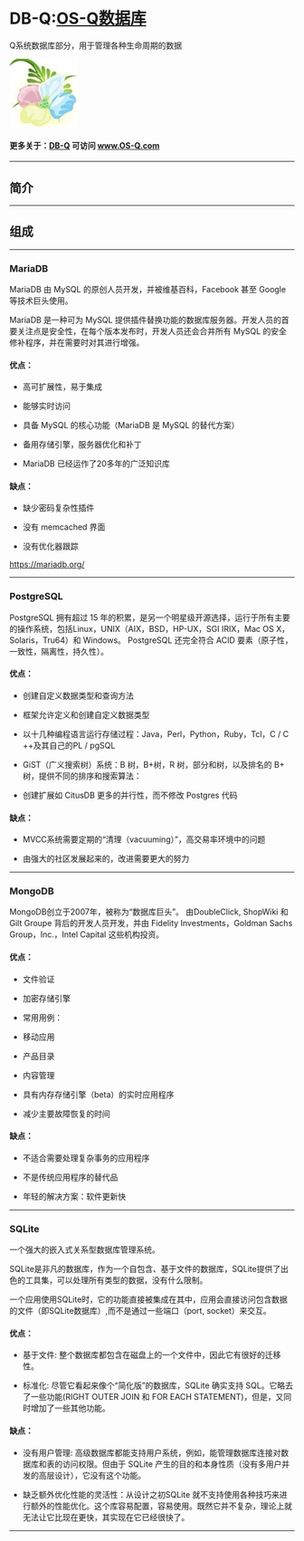 ﻿# DB-Q:[OS-Q数据库](https://github.com/OS-Q/DB-Q) 

Q系统数据库部分，用于管理各种生命周期的数据

[![sites](docs/os-q.png)](http://www.os-q.com)

#### 更多关于：[DB-Q](https://github.com/OS-Q/DB-Q) 可访问 www.OS-Q.com

---

## 简介


---

## 组成

---

### MariaDB

MariaDB 由 MySQL 的原创人员开发，并被维基百科，Facebook 甚至 Google 等技术巨头使用。 

MariaDB 是一种可为 MySQL 提供插件替换功能的数据库服务器。开发人员的首要关注点是安全性，在每个版本发布时，开发人员还会合并所有 MySQL 的安全修补程序，并在需要时对其进行增强。

#### 优点：

* 高可扩展性，易于集成

* 能够实时访问

* 具备 MySQL 的核心功能（MariaDB 是 MySQL 的替代方案）

* 备用存储引擎，服务器优化和补丁

* MariaDB 已经运作了20多年的广泛知识库

#### 缺点：

* 缺少密码复杂性插件

* 没有 memcached 界面

* 没有优化器跟踪


https://mariadb.org/

---

### PostgreSQL


PostgreSQL 拥有超过 15 年的积累，是另一个明星级开源选择，运行于所有主要的操作系统，包括Linux，UNIX（AIX，BSD，HP-UX，SGI IRIX，Mac OS X，Solaris，Tru64）和 Windows。 PostgreSQL 还完全符合 ACID 要素（原子性，一致性，隔离性，持久性）。


#### 优点：

* 创建自定义数据类型和查询方法

* 框架允许定义和创建自定义数据类型

* 以十几种编程语言运行存储过程：Java，Perl，Python，Ruby，Tcl，C / C ++及其自己的PL / pgSQL

* GiST（广义搜索树）系统：B 树，B+树，R 树，部分和树，以及排名的 B+ 树，提供不同的排序和搜索算法：

* 创建扩展如 CitusDB 更多的并行性，而不修改 Postgres 代码

 
#### 缺点：

* MVCC系统需要定期的“清理（vacuuming）”，高交易率环境中的问题

* 由强大的社区发展起来的，改进需要更大的努力

---

### MongoDB

MongoDB创立于2007年，被称为“数据库巨头”。 由DoubleClick, ShopWiki 和Gilt Groupe 背后的开发人员开发，并由 Fidelity Investments，Goldman Sachs Group，Inc.，Intel Capital 这些机构投资。

#### 优点：

* 文件验证

* 加密存储引擎

* 常用用例：

* 移动应用

* 产品目录

* 内容管理

* 具有内存存储引擎（beta）的实时应用程序

* 减少主要故障恢复的时间

#### 缺点：

* 不适合需要处理复杂事务的应用程序

* 不是传统应用程序的替代品

* 年轻的解决方案：软件更新快

---

### SQLite

一个强大的嵌入式关系型数据库管理系统。

SQLite是非凡的数据库，作为一个自包含、基于文件的数据库，SQLite提供了出色的工具集，可以处理所有类型的数据，没有什么限制。

一个应用使用SQLite时，它的功能直接被集成在其中，应用会直接访问包含数据的文件（即SQLite数据库）,而不是通过一些端口（port, socket）来交互。

#### 优点：

* 基于文件: 整个数据库都包含在磁盘上的一个文件中，因此它有很好的迁移性。

* 标准化: 尽管它看起来像个“简化版”的数据库，SQLite 确实支持 SQL。它略去了一些功能(RIGHT OUTER JOIN 和 FOR EACH STATEMENT)，但是，又同时增加了一些其他功能。

#### 缺点：

* 没有用户管理: 高级数据库都能支持用户系统，例如，能管理数据库连接对数据库和表的访问权限。但由于 SQLite 产生的目的和本身性质（没有多用户并发的高层设计），它没有这个功能。

* 缺乏额外优化性能的灵活性：从设计之初SQLite 就不支持使用各种技巧来进行额外的性能优化。这个库容易配置，容易使用。既然它并不复杂，理论上就无法让它比现在更快，其实现在它已经很快了。

---
